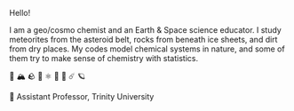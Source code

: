 Hello! 

I am a geo/cosmo chemist and an Earth & Space science educator. 
I study meteorites from the asteroid belt, rocks from beneath ice sheets, and dirt from dry places.
My codes model chemical systems in nature, and some of them try to make sense of chemistry with statistics. 

🧊 🏔️ 🪨  🧪 ⚛️ 🧮 🌟 ☄️ 🪐

📍 Assistant Professor, Trinity University








